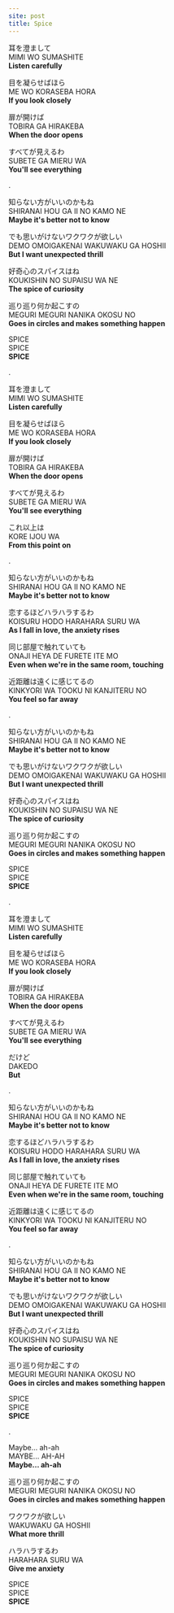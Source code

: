 ```yaml
---
site: post
title: Spice
---
```


耳を澄まして  
MIMI WO SUMASHITE  
**Listen carefully**

目を凝らせばほら  
ME WO KORASEBA HORA  
**If you look closely**

扉が開けば  
TOBIRA GA HIRAKEBA  
**When the door opens**

すべてが見えるわ  
SUBETE GA MIERU WA  
**You'll see everything**

.  
  
知らない方がいいのかもね  
SHIRANAI HOU GA II NO KAMO NE  
**Maybe it's better not to know**

でも思いがけないワクワクが欲しい  
DEMO OMOIGAKENAI WAKUWAKU GA HOSHII  
**But I want unexpected thrill**

好奇心のスパイスはね  
KOUKISHIN NO SUPAISU WA NE  
**The spice of curiosity**

巡り巡り何か起こすの  
MEGURI MEGURI NANIKA OKOSU NO  
**Goes in circles and makes something happen**

SPICE  
SPICE  
**SPICE**

.  
  
耳を澄まして  
MIMI WO SUMASHITE  
**Listen carefully**

目を凝らせばほら  
ME WO KORASEBA HORA  
**If you look closely**

扉が開けば  
TOBIRA GA HIRAKEBA  
**When the door opens**

すべてが見えるわ  
SUBETE GA MIERU WA  
**You'll see everything**

これ以上は  
KORE IJOU WA  
**From this point on**

.  
  
知らない方がいいのかもね  
SHIRANAI HOU GA II NO KAMO NE  
**Maybe it's better not to know**

恋するほどハラハラするわ  
KOISURU HODO HARAHARA SURU WA  
**As I fall in love, the anxiety rises**

同じ部屋で触れていても  
ONAJI HEYA DE FURETE ITE MO  
**Even when we're in the same room, touching**

近距離は遠くに感じてるの  
KINKYORI WA TOOKU NI KANJITERU NO  
**You feel so far away**

.  
  
知らない方がいいのかもね  
SHIRANAI HOU GA II NO KAMO NE  
**Maybe it's better not to know**

でも思いがけないワクワクが欲しい  
DEMO OMOIGAKENAI WAKUWAKU GA HOSHII  
**But I want unexpected thrill**

好奇心のスパイスはね  
KOUKISHIN NO SUPAISU WA NE  
**The spice of curiosity**

巡り巡り何か起こすの  
MEGURI MEGURI NANIKA OKOSU NO  
**Goes in circles and makes something happen**

SPICE  
SPICE  
**SPICE**

.  
  
耳を澄まして  
MIMI WO SUMASHITE  
**Listen carefully**

目を凝らせばほら  
ME WO KORASEBA HORA  
**If you look closely**

扉が開けば  
TOBIRA GA HIRAKEBA  
**When the door opens**

すべてが見えるわ  
SUBETE GA MIERU WA  
**You'll see everything**

だけど  
DAKEDO  
**But**

.  
  
知らない方がいいのかもね  
SHIRANAI HOU GA II NO KAMO NE  
**Maybe it's better not to know**

恋するほどハラハラするわ  
KOISURU HODO HARAHARA SURU WA  
**As I fall in love, the anxiety rises**

同じ部屋で触れていても  
ONAJI HEYA DE FURETE ITE MO  
**Even when we're in the same room, touching**

近距離は遠くに感じてるの  
KINKYORI WA TOOKU NI KANJITERU NO  
**You feel so far away**

.  
  
知らない方がいいのかもね  
SHIRANAI HOU GA II NO KAMO NE  
**Maybe it's better not to know**

でも思いがけないワクワクが欲しい  
DEMO OMOIGAKENAI WAKUWAKU GA HOSHII  
**But I want unexpected thrill**

好奇心のスパイスはね  
KOUKISHIN NO SUPAISU WA NE  
**The spice of curiosity**

巡り巡り何か起こすの  
MEGURI MEGURI NANIKA OKOSU NO  
**Goes in circles and makes something happen**

SPICE  
SPICE  
**SPICE**

.  
  
Maybe... ah-ah  
MAYBE... AH-AH  
**Maybe... ah-ah**

巡り巡り何か起こすの  
MEGURI MEGURI NANIKA OKOSU NO  
**Goes in circles and makes something happen**

ワクワクが欲しい  
WAKUWAKU GA HOSHII  
**What more thrill**

ハラハラするわ  
HARAHARA SURU WA  
**Give me anxiety**

SPICE  
SPICE  
**SPICE**

